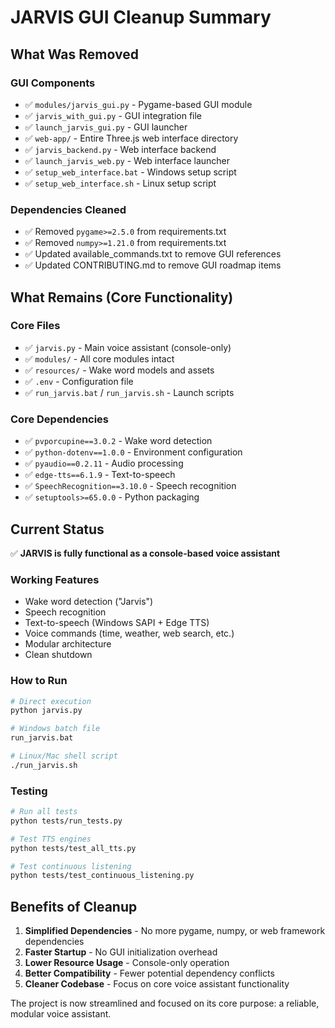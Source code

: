 # JARVIS GUI Cleanup Summary

## What Was Removed

### GUI Components
- ✅ `modules/jarvis_gui.py` - Pygame-based GUI module
- ✅ `jarvis_with_gui.py` - GUI integration file
- ✅ `launch_jarvis_gui.py` - GUI launcher
- ✅ `web-app/` - Entire Three.js web interface directory
- ✅ `jarvis_backend.py` - Web interface backend
- ✅ `launch_jarvis_web.py` - Web interface launcher
- ✅ `setup_web_interface.bat` - Windows setup script
- ✅ `setup_web_interface.sh` - Linux setup script

### Dependencies Cleaned
- ✅ Removed `pygame>=2.5.0` from requirements.txt
- ✅ Removed `numpy>=1.21.0` from requirements.txt
- ✅ Updated available_commands.txt to remove GUI references
- ✅ Updated CONTRIBUTING.md to remove GUI roadmap items

## What Remains (Core Functionality)

### Core Files
- ✅ `jarvis.py` - Main voice assistant (console-only)
- ✅ `modules/` - All core modules intact
- ✅ `resources/` - Wake word models and assets
- ✅ `.env` - Configuration file
- ✅ `run_jarvis.bat` / `run_jarvis.sh` - Launch scripts

### Core Dependencies
- ✅ `pvporcupine==3.0.2` - Wake word detection
- ✅ `python-dotenv==1.0.0` - Environment configuration
- ✅ `pyaudio==0.2.11` - Audio processing
- ✅ `edge-tts==6.1.9` - Text-to-speech
- ✅ `SpeechRecognition==3.10.0` - Speech recognition
- ✅ `setuptools>=65.0.0` - Python packaging

## Current Status

✅ **JARVIS is fully functional as a console-based voice assistant**

### Working Features
- Wake word detection ("Jarvis")
- Speech recognition
- Text-to-speech (Windows SAPI + Edge TTS)
- Voice commands (time, weather, web search, etc.)
- Modular architecture
- Clean shutdown

### How to Run
```bash
# Direct execution
python jarvis.py

# Windows batch file
run_jarvis.bat

# Linux/Mac shell script
./run_jarvis.sh
```

### Testing
```bash
# Run all tests
python tests/run_tests.py

# Test TTS engines
python tests/test_all_tts.py

# Test continuous listening
python tests/test_continuous_listening.py
```

## Benefits of Cleanup

1. **Simplified Dependencies** - No more pygame, numpy, or web framework dependencies
2. **Faster Startup** - No GUI initialization overhead
3. **Lower Resource Usage** - Console-only operation
4. **Better Compatibility** - Fewer potential dependency conflicts
5. **Cleaner Codebase** - Focus on core voice assistant functionality

The project is now streamlined and focused on its core purpose: a reliable, modular voice assistant.